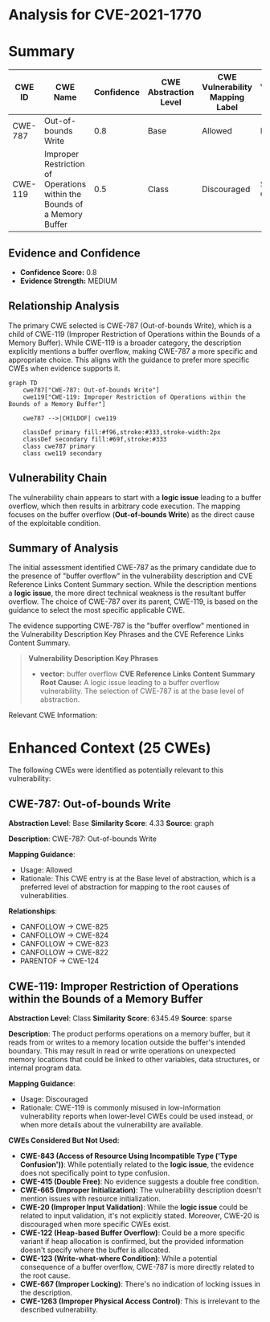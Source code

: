 # Analysis for CVE-2021-1770

# Summary
| CWE ID | CWE Name | Confidence | CWE Abstraction Level | CWE Vulnerability Mapping Label | CWE-Vulnerability Mapping Notes |
|---|---|---|---|---|---|
| CWE-787 | Out-of-bounds Write | 0.8 | Base | Allowed | Primary CWE |
| CWE-119 | Improper Restriction of Operations within the Bounds of a Memory Buffer | 0.5 | Class | Discouraged | Secondary Candidate |

## Evidence and Confidence

*   **Confidence Score:** 0.8
*   **Evidence Strength:** MEDIUM

## Relationship Analysis
The primary CWE selected is CWE-787 (Out-of-bounds Write), which is a child of CWE-119 (Improper Restriction of Operations within the Bounds of a Memory Buffer). While CWE-119 is a broader category, the description explicitly mentions a buffer overflow, making CWE-787 a more specific and appropriate choice. This aligns with the guidance to prefer more specific CWEs when evidence supports it.

```mermaid
graph TD
    cwe787["CWE-787: Out-of-bounds Write"]
    cwe119["CWE-119: Improper Restriction of Operations within the Bounds of a Memory Buffer"]

    cwe787 -->|CHILDOF| cwe119
    
    classDef primary fill:#f96,stroke:#333,stroke-width:2px
    classDef secondary fill:#69f,stroke:#333
    class cwe787 primary
    class cwe119 secondary
```

## Vulnerability Chain
The vulnerability chain appears to start with a **logic issue** leading to a buffer overflow, which then results in arbitrary code execution. The mapping focuses on the buffer overflow (**Out-of-bounds Write**) as the direct cause of the exploitable condition.

## Summary of Analysis
The initial assessment identified CWE-787 as the primary candidate due to the presence of "buffer overflow" in the vulnerability description and CVE Reference Links Content Summary section. While the description mentions a **logic issue**, the more direct technical weakness is the resultant buffer overflow. The choice of CWE-787 over its parent, CWE-119, is based on the guidance to select the most specific applicable CWE.

The evidence supporting CWE-787 is the "buffer overflow" mentioned in the Vulnerability Description Key Phrases and the CVE Reference Links Content Summary.
> **Vulnerability Description Key Phrases**
> - **vector:** buffer overflow
> **CVE Reference Links Content Summary**
> **Root Cause:** A logic issue leading to a buffer overflow vulnerability.
The selection of CWE-787 is at the base level of abstraction.

Relevant CWE Information:

# Enhanced Context (25 CWEs)
The following CWEs were identified as potentially relevant to this vulnerability:

## CWE-787: Out-of-bounds Write
**Abstraction Level**: Base
**Similarity Score**: 4.33
**Source**: graph

**Description**:
CWE-787: Out-of-bounds Write

**Mapping Guidance**:
- Usage: Allowed
- Rationale: This CWE entry is at the Base level of abstraction, which is a preferred level of abstraction for mapping to the root causes of vulnerabilities.

**Relationships**:
- CANFOLLOW -> CWE-825
- CANFOLLOW -> CWE-824
- CANFOLLOW -> CWE-823
- CANFOLLOW -> CWE-822
- PARENTOF -> CWE-124

## CWE-119: Improper Restriction of Operations within the Bounds of a Memory Buffer
**Abstraction Level**: Class
**Similarity Score**: 6345.49
**Source**: sparse

**Description**:
The product performs operations on a memory buffer, but it reads from or writes to a memory location outside the buffer's intended boundary. This may result in read or write operations on unexpected memory locations that could be linked to other variables, data structures, or internal program data.

**Mapping Guidance**:
- Usage: Discouraged
- Rationale: CWE-119 is commonly misused in low-information vulnerability reports when lower-level CWEs could be used instead, or when more details about the vulnerability are available.

**CWEs Considered But Not Used:**

*   **CWE-843 (Access of Resource Using Incompatible Type ('Type Confusion'))**: While potentially related to the **logic issue**, the evidence does not specifically point to type confusion.
*   **CWE-415 (Double Free)**: No evidence suggests a double free condition.
*   **CWE-665 (Improper Initialization)**: The vulnerability description doesn't mention issues with resource initialization.
*   **CWE-20 (Improper Input Validation)**: While the **logic issue** could be related to input validation, it's not explicitly stated. Moreover, CWE-20 is discouraged when more specific CWEs exist.
*   **CWE-122 (Heap-based Buffer Overflow)**: Could be a more specific variant if heap allocation is confirmed, but the provided information doesn't specify where the buffer is allocated.
*   **CWE-123 (Write-what-where Condition)**: While a potential consequence of a buffer overflow, CWE-787 is more directly related to the root cause.
*   **CWE-667 (Improper Locking)**: There's no indication of locking issues in the description.
*   **CWE-1263 (Improper Physical Access Control)**: This is irrelevant to the described vulnerability.